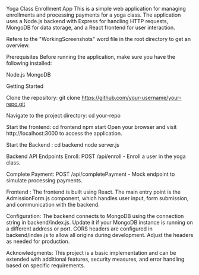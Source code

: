 
Yoga Class Enrollment App
This is a simple web application for managing enrollments and processing payments for a yoga class. The application uses a Node.js backend with Express for handling HTTP requests, MongoDB for data storage, and a React frontend for user interaction.

Refere to the "WorkingScreenshots" word file in the root directory to get an overview.

Prerequisites
Before running the application, make sure you have the following installed:

Node.js
MongoDB

Getting Started

Clone the repository:
git clone https://github.com/your-username/your-repo.git

Navigate to the project directory:
cd your-repo

Start the frontend:
cd frontend
npm start
Open your browser and visit http://localhost:3000 to access the application.

Start the Backend :
cd backend
node server.js

Backend API Endpoints
Enroll: POST /api/enroll - Enroll a user in the yoga class.

Complete Payment: POST /api/completePayment - Mock endpoint to simulate processing payments.

Frontend :
The frontend is built using React. The main entry point is the AdmissionForm.js component, which handles user input, form submission, and communication with the backend.

Configuration:
The backend connects to MongoDB using the connection string in backend/index.js. Update it if your MongoDB instance is running on a different address or port.
CORS headers are configured in backend/index.js to allow all origins during development. Adjust the headers as needed for production.

Acknowledgments:
This project is a basic implementation and can be extended with additional features, security measures, and error handling based on specific requirements.